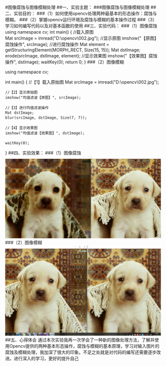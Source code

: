 #图像腐蚀与图像模糊处理
##一、实验主题：
###图像腐蚀与图像模糊处理
##二、实验目的：
###（1）如何使用opencv处理两种最基本的形态操作：腐蚀与模糊。
###（2）掌握opencv运行环境及腐蚀与模糊的基本操作过程
###（3）学习如何编写代码以及对基本函数的使用
##三、实验代码：
###（1）图像腐蚀
using namespace cv;
int main()
{
	//载入原图  
	Mat srcImage = imread("D:\\opencv\\002.jpg");
	//显示原图
	imshow("【原图】腐蚀操作", srcImage);
	//进行腐蚀操作 
	Mat element = getStructuringElement(MORPH_RECT, Size(15, 15));
	Mat dstImage;
	erode(srcImage, dstImage, element);
	//显示效果图 
	imshow("【效果图】腐蚀操作", dstImage);
	waitKey(0);
	return 0;
}
###（2）图像模糊
 
using namespace cv;

int main()
{
	//【1】载入原始图
	Mat srcImage = imread("D:\\opencv\\002.jpg");

	//【2】显示原始图
	imshow("均值滤波【原图】", srcImage);

	//【3】进行均值滤波操作
	Mat dstImage;
	blur(srcImage, dstImage, Size(7, 7));

	//【4】显示效果图
	imshow("均值滤波【效果图】", dstImage);

	waitKey(0);
}
##四、实验效果：
###（1）图像腐蚀
![](media/1.jpg)
###（2）图像模糊
![](media/2.jpg)
##五、心得体会
通过本次实验我再一次学会了一种新的图像处理方法，了解并使用Opencv提供的两种基本形态操作，腐蚀与模糊的基本原理，学习对输入图片的腐蚀及模糊处理，我加深了很大的印象。不足之处就是对代码的编写还需要逐步改进。进行深入的学习，更好的提升自己